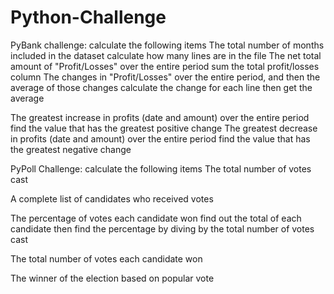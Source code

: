 # Python-Challenge

PyBank challenge: calculate the following items
The total number of months included in the dataset
    calculate how many lines are in the file
The net total amount of "Profit/Losses" over the entire period
    sum the total profit/losses column
The changes in "Profit/Losses" over the entire period, and then the average of those changes
    calculate the change for each line then get the average

The greatest increase in profits (date and amount) over the entire period
    find the value that has the greatest positive change
The greatest decrease in profits (date and amount) over the entire period
    find the value that has the greatest negative change



PyPoll Challenge: calculate the following items
The total number of votes cast

A complete list of candidates who received votes

The percentage of votes each candidate won
find out the total of each candidate then find the percentage by diving by the total number of votes cast

The total number of votes each candidate won

The winner of the election based on popular vote